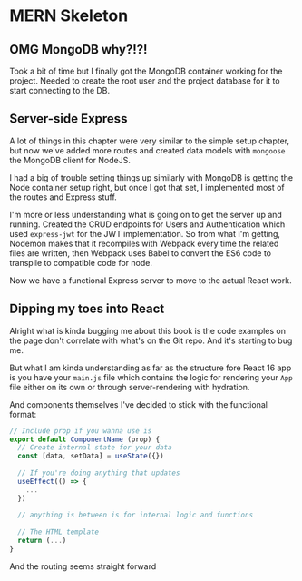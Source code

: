 # MERN Skeleton

## OMG MongoDB why?!?!

Took a bit of time but I finally got the MongoDB container working for the project. Needed to create the root user and the project database for it to start connecting to the DB.

## Server-side Express

A lot of things in this chapter were very similar to the simple setup chapter, but now we've added more routes and created data models with `mongoose` the MongoDB client for NodeJS. 

I had a big of trouble setting things up similarly with MongoDB is getting the Node container setup right, but once I got that set, I implemented most of the routes and Express stuff.

I'm more or less understanding what is going on to get the server up and running. Created the CRUD endpoints for Users and Authentication which used `express-jwt` for the JWT implementation. So from what I'm getting, Nodemon makes that it recompiles with Webpack every time the related files are written, then Webpack uses Babel to convert the ES6 code to transpile to compatible code for node.

Now we have a functional Express server to move to the actual React work.

## Dipping my toes into React

Alright what is kinda bugging me about this book is the code examples on the page don't correlate with what's on the Git repo. And it's starting to bug me.

But what I am kinda understanding as far as the structure fore React 16 app is you have your `main.js` file which contains the logic for rendering your `App` file either on its own or through server-rendering with hydration. 

And components themselves I've decided to stick with the functional format:

```javascript
// Include prop if you wanna use is
export default ComponentName (prop) {
  // Create internal state for your data
  const [data, setData] = useState({})
  
  // If you're doing anything that updates
  useEffect(() => {
    ...
  })
  
  // anything is between is for internal logic and functions
  
  // The HTML template
  return (...)
}
```

And the routing seems straight forward

